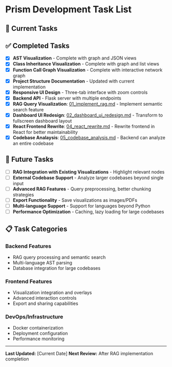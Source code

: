 # Prism Development Task List

## 🚀 **Current Tasks**
  
## ✅ **Completed Tasks**
- [x] **AST Visualization** - Complete with graph and JSON views
- [x] **Class Inheritance Visualization** - Complete with graph and list views  
- [x] **Function Call Graph Visualization** - Complete with interactive network graph
- [x] **Project Structure Documentation** - Updated with current implementation
- [x] **Responsive UI Design** - Three-tab interface with zoom controls
- [x] **Backend API** - Flask server with multiple endpoints
- [x] **RAG Query Visualization**: [01_implement_rag.md](./01_implement_rag.md) - Implement semantic search feature
- [x] **Dashboard UI Redesign**: [02_dashboard_ui_redesign.md](./02_dashboard_ui_redesign.md) - Transform to fullscreen dashboard layout
- [X] **React Frontend Rewrite**: [04_react_rewrite.md](./04_react_rewrite.md) - Rewrite frontend in React for better maintainability
- [X] **Codebase Analaysis**: [05_codebase_analysis.md](./05_codebase_analysis.md) - Backend can analyze an entire codebase

## 🔮 **Future Tasks**
- [ ] **RAG Integration with Existing Visualizations** - Highlight relevant nodes
- [ ] **External Codebase Support** - Analyze larger codebases beyond single input
- [ ] **Advanced RAG Features** - Query preprocessing, better chunking strategies
- [ ] **Export Functionality** - Save visualizations as images/PDFs
- [ ] **Multi-language Support** - Support for languages beyond Python
- [ ] **Performance Optimization** - Caching, lazy loading for large codebases

## 📋 **Task Categories**

### **Backend Features**
- RAG query processing and semantic search
- Multi-language AST parsing
- Database integration for large codebases

### **Frontend Features**  
- Visualization integration and overlays
- Advanced interaction controls
- Export and sharing capabilities

### **DevOps/Infrastructure**
- Docker containerization
- Deployment configuration
- Performance monitoring

---

**Last Updated:** [Current Date]
**Next Review:** After RAG implementation completion
